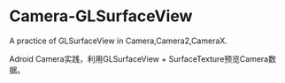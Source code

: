 # Camera-GLSurfaceView
A practice of GLSurfaceView in Camera,Camera2,CameraX.

Adroid Camera实践，利用GLSurfaceView + SurfaceTexture预览Camera数据。
